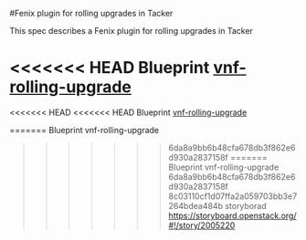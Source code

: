 #Fenix plugin for rolling upgrades in Tacker

This spec describes a Fenix plugin for rolling upgrades in Tacker

<<<<<<< HEAD
Blueprint [vnf-rolling-upgrade](https://blueprints.launchpad.net/tacker/+spec/vnf-rolling-upgrade)
=======

<<<<<<< HEAD
<<<<<<< HEAD
Blueprint [vnf-rolling-upgrade](https://blueprints.launchpad.net/tacker/+spec/vnf-rolling-upgrade)

=======
Blueprint vnf-rolling-upgrade
>>>>>>> 6da8a9bb6b48cfa678db3f862e6d930a2837158f
=======
Blueprint vnf-rolling-upgrade
>>>>>>> 6da8a9bb6b48cfa678db3f862e6d930a2837158f
>>>>>>> 8c03110cf1d07ffa2a059703bb3e7264bdea484b
storyborad https://storyboard.openstack.org/#!/story/2005220


